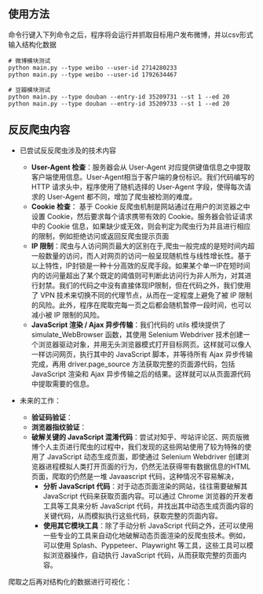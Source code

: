 ## 使用方法

命令行键入下列命令之后，程序将会运行并抓取目标用户发布微博，并以csv形式输入结构化数据

```shell
# 微博模块测试
python main.py --type weibo --user-id 2714280233
python main.py --type weibo --user-id 1792634467
```

```shell
# 豆瓣模块测试
python main.py --type douban --entry-id 35209731 --st 1 --ed 20
python main.py --type douban --entry-id 35209733 --st 1 --ed 20
```



## 反反爬虫内容

- 已尝试反反爬虫涉及的技术内容 
  - **User-Agent 检查**：服务器会从 User-Agent 对应提供键值信息之中提取客户端使用信息。User-Agent相当于客户端的身份标识。我们代码编写的 HTTP 请求头中，程序使用了随机选择的 User-Agent 字段，使得每次请求的 User-Agent 都不同，增加了爬虫被检测的难度。
  - **Cookie 检查**： 基于 Cookie 反爬虫机制是网站通过在用户的浏览器之中设置 Cookie，然后要求每个请求携带有效的 Cookie。服务器会验证请求中的 Cookie 信息，如果缺少或无效，则会判定为爬虫行为并且进行相应的限制，例如拒绝访问或返回反爬虫提示页面
  - **IP 限制**：爬虫与人访问网页最大的区别在于,爬虫一般完成的是短时间内超一般数量的访问，而人对网页的访问一般呈现随机性与线性增长性。基于以上特性，IP封锁是一种十分高效的反爬手段。如果某个单一IP在短时间内的访问量超出了某个既定的阈值则可判断此访问行为非人所为，对其进行封禁。我们的代码之中没有直接体现IP限制，但在代码之外，我们使用了 VPN 技术来切换不同的代理节点，从而在一定程度上避免了被 IP 限制的风险。此外，程序在爬取完每一页之后都会随机暂停一段时间，也可以减小被 IP 限制的风险。
  - **JavaScript 渲染 / Ajax 异步传输**：我们代码的 utils 模块提供了simulate_WebBrowser 函数，其使用 Selenium Webdriver 技术创建一个浏览器驱动对象，并用无头浏览器模式打开目标网页。这样就可以像人一样访问网页，执行其中的 JavaScript 脚本，并等待所有 Ajax 异步传输完成，再用 driver.page_source 方法获取完整的页面源代码，包括 JavaScript 渲染和 Ajax 异步传输之后的结果。这样就可以从页面源代码中提取需要的信息。

- 未来的工作：
  - **验证码验证**：
  - **浏览器指纹验证**：
  - **破解关键的 JavaScript 混淆代码**：尝试对知乎、哔站评论区、网页版微博个人主页进行爬虫的过程中，我们发现的这些网站使用了较为特殊的使用了 JavaScript 动态生成页面，即使通过 Selenium Webdriver 创建浏览器进程模拟人类打开页面的行为，仍然无法获得带有数据信息的HTML 页面，爬取的仍然是一堆 Javaascript 代码，这种情况不容易解决，
    - **分析 JavaScript 代码**：对于动态页面渲染的网站，往往需要破解其 JavaScript 代码来获取页面内容。可以通过 Chrome 浏览器的开发者工具等工具来分析 JavaScript 代码，并找出其中动态生成页面内容的关键代码，从而模拟执行这些代码，获取完整的页面内容。
    - **使用其它模块工具**：除了手动分析 JavaScript 代码之外，还可以使用一些专业的工具来自动化地破解动态页面渲染的反爬虫技术。例如，可以使用 Splash、Pyppeteer、Playwright 等工具，这些工具可以模拟浏览器操作，自动执行 JavaScript 代码，从而获取完整的页面内容。





爬取之后再对结构化的数据进行可视化：

